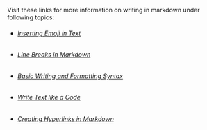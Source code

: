 Visit these links for more information on writing in markdown under following topics:

- ###### [Inserting Emoji in Text](https://gist.github.com/rxaviers/7360908#file-gistfile1-md)

- ###### [Line Breaks in Markdown](https://gist.github.com/shaunlebron/746476e6e7a4d698b373)

- ###### [Basic Writing and Formatting Syntax](https://docs.github.com/en/get-started/writing-on-github/getting-started-with-writing-and-formatting-on-github/basic-writing-and-formatting-syntax)

- ###### [Write Text like a Code](https://paperhive.org/help/markdown#code)

- ###### [Creating Hyperlinks in Markdown](https://anvilproject.org/guides/content/creating-links)

